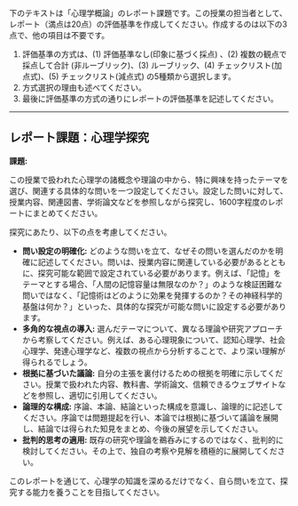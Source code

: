 下のテキストは「心理学概論」のレポート課題です。この授業の担当者として、レポート（満点は20点）の評価基準を作成してください。作成するのは以下の3点で、他の項目は不要です。

1. 評価基準の方式は、(1) 評価基準なし(印象に基づく採点) 、(2) 複数の観点で採点して合計  (非ルーブリック)、(3) ルーブリック、(4) チェックリスト(加点式)、(5) チェックリスト(減点式) の5種類から選択します。
2. 方式選択の理由も述べてください。
3. 最後に評価基準の方式の通りにレポートの評価基準を記述してください。

---------------------------------------
## レポート課題：心理学探究

**課題:**

この授業で扱われた心理学の諸概念や理論の中から、特に興味を持ったテーマを選び、関連する具体的な問いを一つ設定してください。設定した問いに対して、授業内容、関連図書、学術論文などを参照しながら探究し、1600字程度のレポートにまとめてください。

探究にあたり、以下の点を考慮してください。

* **問い設定の明確化:** どのような問いを立て、なぜその問いを選んだのかを明確に記述してください。問いは、授業内容に関連している必要があるとともに、探究可能な範囲で設定されている必要があります。例えば、「記憶」をテーマとする場合、「人間の記憶容量は無限なのか？」のような検証困難な問いではなく、「記憶術はどのように効果を発揮するのか？その神経科学的基盤は何か？」といった、具体的な探究が可能な問いに設定する必要があります。
* **多角的な視点の導入:** 選んだテーマについて、異なる理論や研究アプローチから考察してください。例えば、ある心理現象について、認知心理学、社会心理学、発達心理学など、複数の視点から分析することで、より深い理解が得られるでしょう。
* **根拠に基づいた議論:** 自分の主張を裏付けるための根拠を明確に示してください。授業で扱われた内容、教科書、学術論文、信頼できるウェブサイトなどを参照し、適切に引用してください。
* **論理的な構成:** 序論、本論、結論といった構成を意識し、論理的に記述してください。序論では問題提起を行い、本論では根拠に基づいて議論を展開し、結論では得られた知見をまとめ、今後の展望を示してください。
* **批判的思考の適用:**  既存の研究や理論を鵜呑みにするのではなく、批判的に検討してください。その上で、独自の考察や見解を積極的に展開してください。


このレポートを通じて、心理学の知識を深めるだけでなく、自ら問いを立て、探究する能力を養うことを目指してください。
